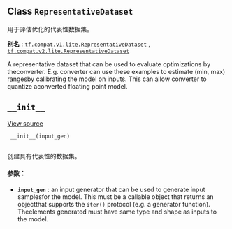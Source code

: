 

## Class  `RepresentativeDataset` 
用于评估优化的代表性数据集。

**别名** : [ `tf.compat.v1.lite.RepresentativeDataset` ](/api_docs/python/tf/lite/RepresentativeDataset), [ `tf.compat.v2.lite.RepresentativeDataset` ](/api_docs/python/tf/lite/RepresentativeDataset)

A representative dataset that can be used to evaluate optimizations by theconverter. E.g. converter can use these examples to estimate (min, max) rangesby calibrating the model on inputs. This can allow converter to quantize aconverted floating point model.

##  `__init__` 
[View source](https://github.com/tensorflow/tensorflow/blob/r2.0/tensorflow/lite/python/lite.py#L121-L130)

```
 __init__(input_gen)
 
```

创建具有代表性的数据集。

#### 参数：
- **`input_gen`** : an input generator that can be used to generate input samplesfor the model. This must be a callable object that returns an objectthat supports the  `iter()`  protocol (e.g. a generator function). Theelements generated must have same type and shape as inputs to the model.
